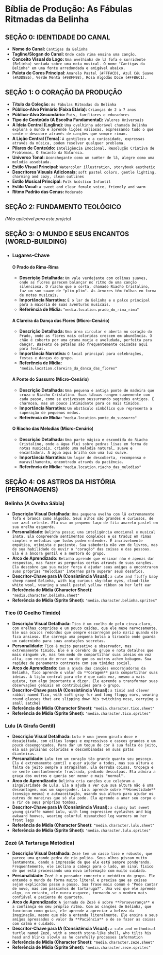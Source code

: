 # Bíblia de Produção: As Fábulas Ritmadas da Belinha

## SEÇÃO 0: IDENTIDADE DO CANAL

- **Nome do Canal:** `Cantigas da Belinha`
- **Tagline/Slogan do Canal:** `Onde cada rima ensina uma canção.`
- **Conceito Visual do Logo:** `Uma ovelhinha de lã fofa e sorridente (Belinha) sentada sobre uma nota musical. O nome "Cantigas da Belinha" em uma fonte arredondada e amigável abaixo.`
- **Paleta de Cores Principal:** `Amarelo Pastel (#FFFACD), Azul Céu Suave (#ADD8E6), Verde Menta (#98FF98), Rosa Algodão Doce (#FFB6C1).`

## SEÇÃO 1: O CORAÇÃO DA PRODUÇÃO

- **Título da Coleção:** `As Fábulas Ritmadas da Belinha`
- **Público-Alvo Primário (Faixa Etária):** `Crianças de 2 a 7 anos`
- **Público-Alvo Secundário:** `Pais, familiares e educadores`
- **Tipo de Conteúdo (A Escolha Fundamental):** `Valores Universais`
- **A Ideia Central (Logline):** `Uma ovelhinha adorável chamada Belinha explora o mundo e aprende lições valiosas, expressando tudo o que sente e descobre através de canções que sempre rimam.`
- **A Lição Central (Tema):** `A gentileza e a curiosidade, expressas através da música, podem resolver qualquer problema.`
- **Pilares de Conteúdo:** `Inteligência Emocional, Resolução Criativa de Problemas, O Encanto da Natureza.`
- **Universo Tonal:** `Aconchegante como um suéter de lã, alegre como uma melodia assobiada.`
- **Estilo Visual Principal:** `Watercolor illustration, storybook aesthetic`
- **Descritores Visuais Adicionais:** `soft pastel colors, gentle lighting, charming and cozy, clean outlines`
- **Estilo Musical Principal:** `Folk Acústico Infantil`
- **Estilo Vocal:** `a sweet and clear female voice, friendly and warm`
- **Ritmo Padrão das Cenas:** `Moderado`

## SEÇÃO 2: FUNDAMENTO TEOLÓGICO

*(Não aplicável para este projeto)*

## SEÇÃO 3: O MUNDO E SEUS ENCANTOS (WORLD-BUILDING)

- ### Lugares-Chave

  #### O Prado do Rima-Rima

  - **Descrição Detalhada:** `Um vale verdejante com colinas suaves, onde as flores parecem balançar no ritmo de uma canção silenciosa. O riacho que o corta, chamado Riacho Cristalino, faz um som suave de "plim-plim". As árvores têm folhas em forma de notas musicais.`
  - **Importância Narrativa:** `É o lar de Belinha e o palco principal para a maioria de suas aventuras musicais.`
  - **Referência de Mídia:** `"media.location.prado_do_rima_rima"`

  #### A Clareira da Dança das Flores (Micro-Cenário)

  - **Descrição Detalhada:** `Uma área circular e aberta no coração do Prado, onde as flores mais coloridas crescem em abundância. O chão é coberto por uma grama macia e aveludada, perfeita para dançar. Baskets de pétalas são frequentemente deixadas aqui para festas.`
  - **Importância Narrativa:** `O local principal para celebrações, festas e danças do grupo.`
  - **Referência de Mídia:** `"media.location.clareira_da_danca_das_flores"`

  #### A Ponte do Sussurro (Micro-Cenário)

  - **Descrição Detalhada:** `Uma pequena e antiga ponte de madeira que cruza o Riacho Cristalino. Suas tábuas rangem suavemente com cada passo, como se estivessem sussurrando segredos antigos. É charmosa, mas um pouco intimidante para os mais tímidos.`
  - **Importância Narrativa:** `Um obstáculo simbólico que representa a superação de pequenos medos.`
  - **Referência de Mídia:** `"media.location.ponte_do_sussurro"`

  #### O Riacho das Melodias (Micro-Cenário)

  - **Descrição Detalhada:** `Uma parte mágica e escondida do Riacho Cristalino, onde a água flui sobre pedras lisas em forma de notas musicais, criando uma melodia natural, suave e encantadora. A água aqui brilha com uma luz suave.`
  - **Importância Narrativa:** `Um lugar de descoberta, recompensa e maravilhamento, encontrado através da paciência.`
  - **Referência de Mídia:** `"media.location.riacho_das_melodias"`

## SEÇÃO 4: OS ASTROS DA HISTÓRIA (PERSONAGENS)

### Belinha (A Ovelha Sábia)

- **Descrição Visual Detalhada:** `Uma pequena ovelha com lã extremamente fofa e branca como algodão. Seus olhos são grandes e curiosos, de cor azul celeste. Ela usa um pequeno laço de fita amarelo pastel em sua orelha esquerda.`
- **Personalidade:** `Belinha possui uma inteligência emocional e musical inata. Ela compreende sentimentos complexos e os traduz em rimas simples e melodias que todos podem entender. É incrivelmente empática, otimista e paciente. Sua sabedoria não vem de livros, mas de sua habilidade de ouvir o "coração" das coisas e das pessoas. Ela é a âncora gentil e a mentora do grupo.`
- **Arco de Aprendizado:** `Belinha aprende que ensinar não é apenas dar respostas, mas fazer as perguntas certas através de suas canções. Ela descobre que sua maior força é ajudar seus amigos a encontrarem suas próprias "melodias" internas para superar seus desafios.`
- **Descritor-Chave para IA (Consistência Visual):** `a cute and fluffy baby sheep named Belinha, with big curious sky-blue eyes, cloud-like white wool, wearing a small pastel yellow ribbon on her left ear`
- **Referência de Mídia (Character Sheet):** `"media.character.belinha.sheet"`
- **Referência de Mídia (Sprite Sheet):** `"media.character.belinha.sprites"`

### Tico (O Coelho Tímido)

- **Descrição Visual Detalhada:** `Tico é um coelho de pelo cinza-claro, com orelhas compridas e um pouco caídas, que ele mexe nervosamente. Ele usa óculos redondos que sempre escorregam pelo nariz quando ele fica ansioso. Ele carrega uma pequena bolsa a tiracolo onde guarda um caderninho para suas anotações secretas.`
- **Personalidade:** `Tico é muito pensativo e observador, mas extremamente tímido. Ele é o cérebro do grupo e nota detalhes que mais ninguém vê, mas tem medo de compartilhar suas ideias em voz alta, com receio de errar ou de que os outros achem bobagem. Sua rapidez de pensamento contrasta com sua timidez social.`
- **Arco de Aprendizado:** `Com a ajuda das canções encorajadoras da Belinha, Tico aprende o valor da **Coragem** para compartilhar suas ideias. A lição central para ele é que cada voz, mesmo a mais quieta, tem algo importante a dizer. Ele aprende a transformar suas observações geniais em contribuições para o grupo.`
- **Descritor-Chave para IA (Consistência Visual):** `a timid and clever rabbit named Tico, with soft gray fur and long floppy ears, wearing round glasses that are slipping down his twitching nose, carrying a small satchel`
- **Referência de Mídia (Character Sheet):** `"media.character.tico.sheet"`
- **Referência de Mídia (Sprite Sheet):** `"media.character.tico.sprites"`

### Lulu (A Girafa Gentil)

- **Descrição Visual Detalhada:** `Lulu é uma jovem girafa doce e desajeitada, com cílios longos e expressivos e cascos grandes e um pouco desengonçados. Para dar um toque de cor à sua falta de jeito, ela usa polainas coloridas e descombinadas em suas patas dianteiras.`
- **Personalidade:** `Lulu tem um coração tão grande quanto seu pescoço. Ela é extremamente gentil e quer ajudar a todos, mas sua altura e falta de jeito sempre a atrapalham. Ela derruba coisas, tropeça e se sente constantemente frustrada, pedindo desculpas. Ela admira a graça dos outros e queria ser menor e mais "normal".`
- **Arco de Aprendizado:** `Belinha cria canções que celebram a singularidade de Lulu. Ela a ajuda a ver que sua altura não é uma desvantagem, mas um superpoder. Lulu aprende sobre **Honestidade** (consigo mesma) e autoaceitação, usando sua altura para ajudar os outros de maneiras que só ela pode. Ela aprende a amar seu corpo e a rir de seus próprios tombos.`
- **Descritor-Chave para IA (Consistência Visual):** `a clumsy but sweet young giraffe named Lulu, with long expressive eyelashes and big awkward hooves, wearing colorful mismatched leg warmers on her front legs`
- **Referência de Mídia (Character Sheet):** `"media.character.lulu.sheet"`
- **Referência de Mídia (Sprite Sheet):** `"media.character.lulu.sprites"`

### Zezé (A Tartaruga Metódica)

- **Descrição Visual Detalhada:** `Zezé tem um casco liso e robusto, que parece uma grande pedra de rio polida. Seus olhos piscam muito lentamente, dando a impressão de que ele está sempre ponderando. Frequentemente, ele inclina a cabeça para o lado, um sinal físico de que está processando uma nova informação com muito cuidado.`
- **Personalidade:** `Zezé é o pensador concreto e metódico do grupo. Ele entende o mundo de forma muito literal e precisa que as coisas sejam explicadas passo a passo. Sua frase mais comum é "Pode cantar de novo, mas com passinhos de tartaruga?". Uma vez que ele aprende algo, no entanto, ele nunca esquece, tornando-se o membro mais confiável e paciente do quarteto.`
- **Arco de Aprendizado:** `A jornada de Zezé é sobre **Perseverança** e a confiança em seu próprio ritmo. Com as canções de Belinha, que funcionam como guias, ele aprende a apreciar a beleza da imaginação, mesmo que não a entenda literalmente. Ele ensina a seus amigos apressados o valor da **Paciência** e de se fazer as coisas com calma e cuidado.`
- **Descritor-Chave para IA (Consistência Visual):** `a calm and methodical turtle named Zezé, with a smooth stone-like shell, who tilts his head and blinks slowly as he carefully processes information`
- **Referência de Mídia (Character Sheet):** `"media.character.zeze.sheet"`
- **Referência de Mídia (Sprite Sheet):** `"media.character.zeze.sprites"`
